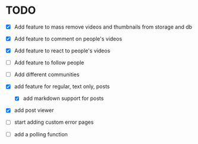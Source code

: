 # TODO

- [x] Add feature to mass remove videos and thumbnails from storage and db

- [x] Add feature to comment on people's videos

- [x] Add feature to react to people's videos

- [ ] Add feature to follow people

- [ ] Add different communities

- [x] add feature for regular, text only, posts
    - [x] add markdown support for posts

- [x] add post viewer

- [ ] start adding custom error pages

- [ ] add a polling function
